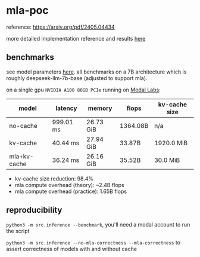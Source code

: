 # mla-poc

reference: https://arxiv.org/pdf/2405.04434

more detailed implementation reference and results [here](details.md)

## benchmarks

see model parameters [here](https://github.com/azliu0/mla-poc/blob/main/config.yml). all benchmarks on a 7B architecture which is roughly deepseek-llm-7b-base (adjusted to support mla).

on a single gpu `NVIDIA A100 80GB PCIe` running on [Modal Labs](https://modal.com/):

| model | latency | memory | flops | kv-cache size |
|-------|-------------|------------|-----------|---------------|
| no-cache | 999.01 ms | 26.73 GiB | 1364.08B | n/a |
| kv-cache | 40.44 ms | 27.94 GiB | 33.87B | 1920.0 MiB |
| mla+kv-cache | 36.24 ms | 26.16 GiB | 35.52B | 30.0 MiB |

- kv-cache size reduction: 98.4%
- mla compute overhead (theory): ~2.4B flops
- mla compute overhead (practice): 1.65B flops

## reproducibility

`python3 -m src.inference --benchmark`, you'll need a modal account to run the script

`python3 -m src.inference --no-mla-correctness --mla-correctness` to assert correctness of models with and without cache
